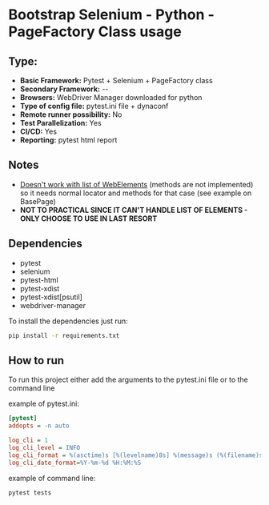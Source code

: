 # Bootstrap Selenium - Python - PageFactory Class usage

## Type:

- **Basic Framework:** Pytest + Selenium + PageFactory class
- **Secondary Framework:** --
- **Browsers:** WebDriver Manager downloaded for python
- **Type of config file:** pytest.ini file + dynaconf
- **Remote runner possibility:** No
- **Test Parallelization:** Yes
- **CI/CD:** Yes
- **Reporting:** pytest html report

## Notes
- [Doesn't work with list of WebElements](https://github.com/NayakwadiS/selenium-page-factory/issues/10) (methods are not implemented) so it needs normal locator and methods for that case (see example on BasePage)
- **NOT TO PRACTICAL SINCE IT CAN'T HANDLE LIST OF ELEMENTS - ONLY CHOOSE TO USE IN LAST RESORT**

## Dependencies

- pytest
- selenium
- pytest-html
- pytest-xdist
- pytest-xdist[psutil]
- webdriver-manager

To install the dependencies just run:

```sh
pip install -r requirements.txt
```

## How to run

To run this project either add the arguments to the pytest.ini file or to the command line

example of pytest.ini:

```ini
[pytest]
addopts = -n auto

log_cli = 1
log_cli_level = INFO
log_cli_format = %(asctime)s [%(levelname)8s] %(message)s (%(filename)s:%(lineno)s)
log_cli_date_format=%Y-%m-%d %H:%M:%S
```

example of command line:

```shell
pytest tests
```